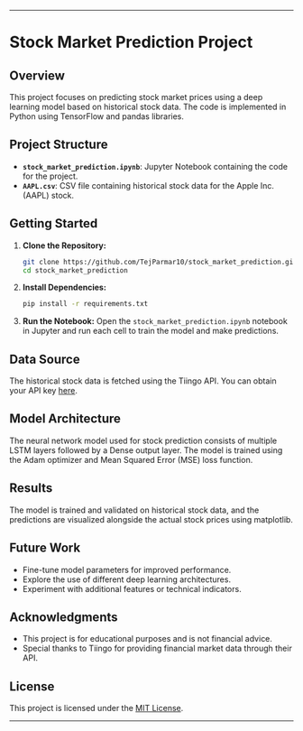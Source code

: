 

---

# Stock Market Prediction Project

## Overview

This project focuses on predicting stock market prices using a deep learning model based on historical stock data. The code is implemented in Python using TensorFlow and pandas libraries.

## Project Structure

- **`stock_market_prediction.ipynb`**: Jupyter Notebook containing the code for the project.
- **`AAPL.csv`**: CSV file containing historical stock data for the Apple Inc. (AAPL) stock.

## Getting Started

1. **Clone the Repository:**
   ```bash
   git clone https://github.com/TejParmar10/stock_market_prediction.git
   cd stock_market_prediction
   ```

2. **Install Dependencies:**
   ```bash
   pip install -r requirements.txt
   ```

3. **Run the Notebook:**
   Open the `stock_market_prediction.ipynb` notebook in Jupyter and run each cell to train the model and make predictions.

## Data Source

The historical stock data is fetched using the Tiingo API. You can obtain your API key [here](https://api.tiingo.com/).

## Model Architecture

The neural network model used for stock prediction consists of multiple LSTM layers followed by a Dense output layer. The model is trained using the Adam optimizer and Mean Squared Error (MSE) loss function.

## Results

The model is trained and validated on historical stock data, and the predictions are visualized alongside the actual stock prices using matplotlib.

## Future Work

- Fine-tune model parameters for improved performance.
- Explore the use of different deep learning architectures.
- Experiment with additional features or technical indicators.

## Acknowledgments

- This project is for educational purposes and is not financial advice.
- Special thanks to Tiingo for providing financial market data through their API.

## License

This project is licensed under the [MIT License](LICENSE).

---
